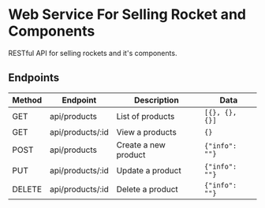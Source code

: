 # Web Service For Selling Rocket and Components

RESTful API for selling rockets and it's components.

## Endpoints

| Method  | Endpoint          | Description                 | Data                  |
|---------|-------------------|-----------------------------|-----------------------|
| GET     | api/products      | List of products            | `[{}, {}, {}]`        |
| GET     | api/products/:id  | View a products             | `{}`                  |
| POST    | api/products      | Create a new product        | `{"info": ""}`        |
| PUT     | api/products/:id  | Update a product            | `{"info": ""}`        |
| DELETE  | api/products/:id  | Delete a product            | `{"info": ""}`        |

